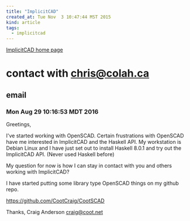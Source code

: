 ```yaml
---
title: "ImplicitCAD"
created_at: Tue Nov  3 10:47:44 MST 2015
kind: article
tags:
  - implicitcad
---
```


<a href="http://www.implicitcad.org/" target="_blank">ImplicitCAD home page</a>

# contact with chris@colah.ca

## email

### Mon Aug 29 10:16:53 MDT 2016

Greetings,

I've started working with OpenSCAD.  Certain frustrations with OpenSCAD
have me interested in ImplicitCAD and the Haskell API.  My workstation
is Debian Linux and I have just set out to install Haskell 8.0.1 and
try out the ImplicitCAD API. (Never used Haskell before)

My question for now is how I can stay in contact with you and others
working with ImplicitCAD?

I have started putting some library type OpenSCAD things on my github repo.

https://github.com/CootCraig/CootSCAD

Thanks,
Craig Anderson
craig@coot.net

<!--
html boilerplate
<a href="" target="_blank"></a>
<a name=""></a>
<img src="" width="400px">
<ul>
  <li></li>
</ul>
<pre>
</pre>
<pre><code>
</code></pre>
-->
